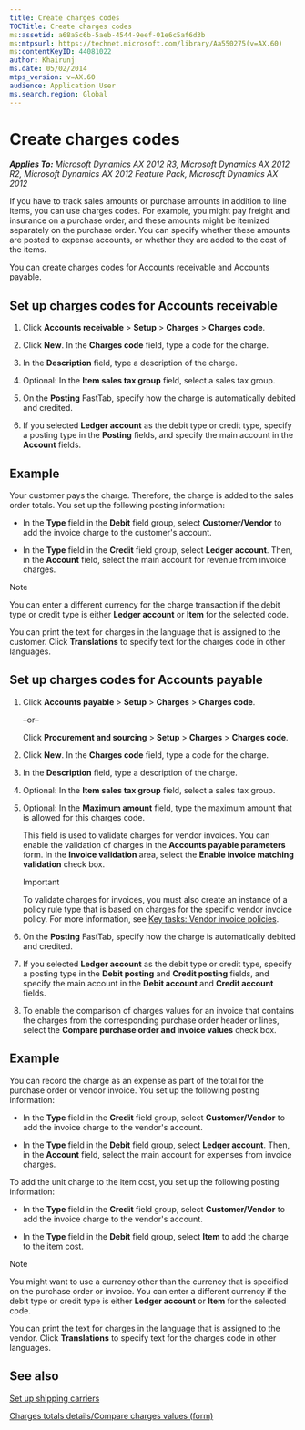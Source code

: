 ```yaml
---
title: Create charges codes
TOCTitle: Create charges codes
ms:assetid: a68a5c6b-5aeb-4544-9eef-01e6c5af6d3b
ms:mtpsurl: https://technet.microsoft.com/library/Aa550275(v=AX.60)
ms:contentKeyID: 44081022
author: Khairunj
ms.date: 05/02/2014
mtps_version: v=AX.60
audience: Application User
ms.search.region: Global
---
```


# Create charges codes 


_**Applies To:** Microsoft Dynamics AX 2012 R3, Microsoft Dynamics AX 2012 R2, Microsoft Dynamics AX 2012 Feature Pack, Microsoft Dynamics AX 2012_

If you have to track sales amounts or purchase amounts in addition to line items, you can use charges codes. For example, you might pay freight and insurance on a purchase order, and these amounts might be itemized separately on the purchase order. You can specify whether these amounts are posted to expense accounts, or whether they are added to the cost of the items.

You can create charges codes for Accounts receivable and Accounts payable.

## Set up charges codes for Accounts receivable

1.  Click **Accounts receivable** \> **Setup** \> **Charges** \> **Charges code**.

2.  Click **New**. In the **Charges code** field, type a code for the charge.

3.  In the **Description** field, type a description of the charge.

4.  Optional: In the **Item sales tax group** field, select a sales tax group.

5.  On the **Posting** FastTab, specify how the charge is automatically debited and credited.

6.  If you selected **Ledger account** as the debit type or credit type, specify a posting type in the **Posting** fields, and specify the main account in the **Account** fields.

## Example

Your customer pays the charge. Therefore, the charge is added to the sales order totals. You set up the following posting information:

  - In the **Type** field in the **Debit** field group, select **Customer/Vendor** to add the invoice charge to the customer's account.

  - In the **Type** field in the **Credit** field group, select **Ledger account**. Then, in the **Account** field, select the main account for revenue from invoice charges.


> [!NOTE]
> <P>You can enter a different currency for the charge transaction if the debit type or credit type is either <STRONG>Ledger account</STRONG> or <STRONG>Item</STRONG> for the selected code.</P>
> <P>You can print the text for charges in the language that is assigned to the customer. Click <STRONG>Translations</STRONG> to specify text for the charges code in other languages.</P>



## Set up charges codes for Accounts payable

1.  Click **Accounts payable** \> **Setup** \> **Charges** \> **Charges code**.
    
    –or–
    
    Click **Procurement and sourcing** \> **Setup** \> **Charges** \> **Charges code**.

2.  Click **New**. In the **Charges code** field, type a code for the charge.

3.  In the **Description** field, type a description of the charge.

4.  Optional: In the **Item sales tax group** field, select a sales tax group.

5.  Optional: In the **Maximum amount** field, type the maximum amount that is allowed for this charges code.
    
    This field is used to validate charges for vendor invoices. You can enable the validation of charges in the **Accounts payable parameters** form. In the **Invoice validation** area, select the **Enable invoice matching validation** check box.
    

    > [!IMPORTANT]
    > <P>To validate charges for invoices, you must also create an instance of a policy rule type that is based on charges for the specific vendor invoice policy. For more information, see <A href="key-tasks-vendor-invoice-policies.md">Key tasks: Vendor invoice policies</A>.</P>



6.  On the **Posting** FastTab, specify how the charge is automatically debited and credited.

7.  If you selected **Ledger account** as the debit type or credit type, specify a posting type in the **Debit posting** and **Credit posting** fields, and specify the main account in the **Debit account** and **Credit account** fields.

8.  To enable the comparison of charges values for an invoice that contains the charges from the corresponding purchase order header or lines, select the **Compare purchase order and invoice values** check box.

## Example

You can record the charge as an expense as part of the total for the purchase order or vendor invoice. You set up the following posting information:

  - In the **Type** field in the **Credit** field group, select **Customer/Vendor** to add the invoice charge to the vendor's account.

  - In the **Type** field in the **Debit** field group, select **Ledger account**. Then, in the **Account** field, select the main account for expenses from invoice charges.

To add the unit charge to the item cost, you set up the following posting information:

  - In the **Type** field in the **Credit** field group, select **Customer/Vendor** to add the invoice charge to the vendor's account.

  - In the **Type** field in the **Debit** field group, select **Item** to add the charge to the item cost.


> [!NOTE]
> <P>You might want to use a currency other than the currency that is specified on the purchase order or invoice. You can enter a different currency if the debit type or credit type is either <STRONG>Ledger account</STRONG> or <STRONG>Item</STRONG> for the selected code.</P>
> <P>You can print the text for charges in the language that is assigned to the vendor. Click <STRONG>Translations</STRONG> to specify text for the charges code in other languages.</P>



## See also

[Set up shipping carriers](set-up-shipping-carriers.md)

[Charges totals details/Compare charges values (form)](https://technet.microsoft.com/library/hh242731\(v=ax.60\))

  


